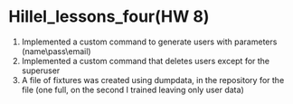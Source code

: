 # Hillel_lessons_four(HW 8)
1. Implemented a custom command to generate users with parameters (name\pass\email)
2. Implemented a custom command that deletes users except for the superuser
3. A file of fixtures was created using dumpdata, in the repository for the file (one full, on the second I trained leaving only user data)
